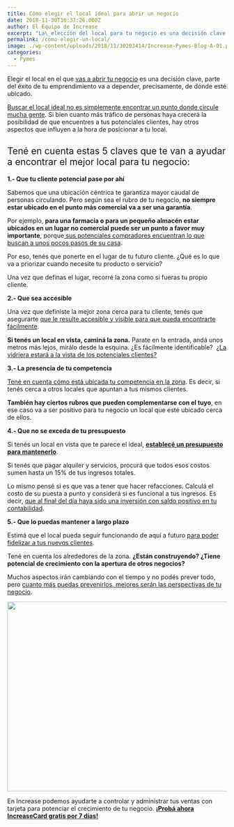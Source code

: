 ```yaml
---
title: Cómo elegir el local ideal para abrir un negocio
date: 2018-11-30T10:37:26.000Z
author: El Equipo de Increase
excerpt: "La\_elección del local para tu negocio es una decisión clave que va a influir en el éxito de tu emprendimiento. ¡Claves para que tengas en cuenta!"
permalink: /como-elegir-un-local/
image: ./wp-content/uploads/2018/11/30203414/Increase-Pymes-Blog-A-01.png
categories:
  - Pymes
---
```

<span style="font-weight: 400;">Elegir el local en el que </span>[<span style="font-weight: 400;">vas a abrir tu negocio</span>](https://www.increasecard.com/como-empezar-un-comercio-guias-increase/) <span style="font-weight: 400;">es una decisión clave, parte del éxito de tu emprendimiento va a depender, precisamente, de dónde esté ubicado. </span>

[<span style="font-weight: 400;">Buscar el local ideal no es simplemente encontrar un punto donde circule mucha gente</span>](https://increasecard.com/3-preguntas-te-van-ayudar-vender-mas/)<span style="font-weight: 400;">. Si bien cuanto más tráfico de personas haya crecerá la posibilidad de que encuentres a tus potenciales clientes, hay otros aspectos que influyen a la hora de posicionar a tu local.</span>

## <span style="font-weight: 400;">Tené en cuenta estas 5 claves que te van a ayudar a encontrar el mejor local para tu negocio:</span>

**1.- Que tu cliente potencial pase por ahí**

<span style="font-weight: 400;">Sabemos que una ubicación céntrica te garantiza mayor caudal de personas circulando. Pero según sea el rubro de tu negocio, </span>**no siempre estar ubicado en el punto más comercial va a ser una garantía**<span style="font-weight: 400;">. </span>

<span style="font-weight: 400;">Por ejemplo, </span>**para una farmacia o para un pequeño almacén estar ubicados en un lugar no comercial puede ser un punto a favor muy importante**<span style="font-weight: 400;">, porque</span>[ <span style="font-weight: 400;">sus potenciales compradores encuentran lo que buscan a unos pocos pasos de su casa</span>](https://increasecard.com/aumenta-las-ventas-en-tu-comercio-con-estos-consejos/)<span style="font-weight: 400;">.  </span>

<span style="font-weight: 400;">Por eso, tenés que ponerte en el lugar de tu futuro cliente. ¿Qué es lo que va a priorizar cuando necesite tu producto o servicio? </span>

<span style="font-weight: 400;">Una vez que definas el lugar, recorré la zona como si fueras tu propio cliente.</span>

**2.- Que sea accesible** 

<span style="font-weight: 400;">Una vez que definiste la mejor zona cerca para tu cliente, tenés que asegurarte </span>[<span style="font-weight: 400;">que le resulte accesible y visible para que pueda encontrarte fácilmente</span>](https://increasecard.com/consejos-para-ambientar-un-negocio/)<span style="font-weight: 400;">.</span>

**Si tenés un local en vista, caminá la zona.** <span style="font-weight: 400;">Parate en la entrada, andá unos metros más lejos, mirálo desde la esquina. ¿Es fácilmente identificable?  </span>[<span style="font-weight: 400;">¿La vidriera estará a la vista de los potenciales clientes? </span>](https://increasecard.com/como-armar-una-vidriera/)

**3.- La presencia de tu competencia**

[<span style="font-weight: 400;">Tené en cuenta cómo está ubicada tu competencia en la zona</span>](https://www.increasecard.com/tres-claves-para-conocer-mejor-a-la-competencia-de-tu-comercio-o-empresa/)<span style="font-weight: 400;">. Es decir, si tenés cerca a otros locales que apuntan a tus mismos clientes. </span>

**También hay ciertos rubros que pueden complementarse con el tuyo**<span style="font-weight: 400;">, en ese caso va a ser positivo para tu negocio un local que esté ubicado cerca de ellos.</span>

**4.- Que no se exceda de tu presupuesto** 

<span style="font-weight: 400;">Si tenés un local en vista que te parece el ideal, </span>[**establecé un presupuesto para mantenerlo**](https://increasecard.com/como-armar-un-plan-financiero-para-tu-comercio/)<span style="font-weight: 400;">. </span>

<span style="font-weight: 400;">Si tenés que pagar alquiler y servicios, procurá que todos esos costos sumen hasta un 15% de tus ingresos totales.</span>

<span style="font-weight: 400;">Lo mismo pensé si es que vas a tener que hacer refacciones. Calculá el costo de su puesta a punto y considerá si es funcional a tus ingresos. Es decir, </span>[<span style="font-weight: 400;">que al final del día haya sido una inversión con saldo positivo en tu contabilidad</span>](https://increasecard.com/estas-llevando-bien-contabilidad-negocio/)<span style="font-weight: 400;">.</span>

**5.- Que lo puedas mantener a largo plazo**

<span style="font-weight: 400;">Estimá que el local pueda seguir funcionando de aquí a futuro </span>[<span style="font-weight: 400;">para poder fidelizar a tus nuevos clientes</span>](https://www.increasecard.com/5-formas-de-fidelizar-a-tus-clientes/)<span style="font-weight: 400;">.</span>

<span style="font-weight: 400;">Tené en cuenta los alrededores de la zona. </span>**¿Están construyendo? ¿Tiene potencial de crecimiento con la apertura de otros negocios?** <span style="font-weight: 400;"> </span>

<span style="font-weight: 400;">Muchos aspectos irán cambiando con el tiempo y no podés prever todo, pero </span>[<span style="font-weight: 400;">cuanto más puedas prevenirlos, mejores serán las perspectivas de tu negocio</span>](https://increasecard.com/5-claves-mejorar-la-administracion-tu-negocio/)<span style="font-weight: 400;">.</span>

[<img class="aligncenter wp-image-4737 size-full" src="https://d1nzec96y7u1ro.cloudfront.net/wp-content/uploads/2016/12/07170037/Banner-News-03.png" alt="" width="885" height="436" srcset="https://d1nzec96y7u1ro.cloudfront.net/wp-content/uploads/2016/12/07170037/Banner-News-03.png 885w, https://d1nzec96y7u1ro.cloudfront.net/wp-content/uploads/2016/12/07170037/Banner-News-03-300x148.png 300w, https://d1nzec96y7u1ro.cloudfront.net/wp-content/uploads/2016/12/07170037/Banner-News-03-768x378.png 768w" sizes="(max-width: 885px) 100vw, 885px" />](http://bit.ly/2SQx9Tc)

En Increase podemos ayudarte a controlar y administrar tus ventas con tarjeta para potenciar el crecimiento de tu negocio. [**¡Probá ahora IncreaseCard gratis por 7 días!**](http://bit.ly/2SQx9Tc)
